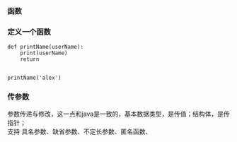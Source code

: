 ### 函数  

### 定义一个函数  

```
def printName(userName):
    print(userName)
    return


printName('alex')

```

### 传参数
参数传递与修改，这一点和java是一致的，基本数据类型，是传值；结构体，是传指针；  
支持  具名参数、缺省参数、不定长参数、匿名函数、  




